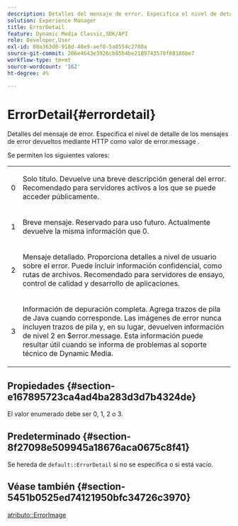 ```yaml
---
description: Detalles del mensaje de error. Especifica el nivel de detalle de los mensajes de error devueltos mediante HTTP como valor de error.message .
solution: Experience Manager
title: ErrorDetail
feature: Dynamic Media Classic,SDK/API
role: Developer,User
exl-id: 08a363d0-918d-48e9-aef0-5a8554c2708a
source-git-commit: 206e4643e3926cb85b4be2189743578f88180be7
workflow-type: tm+mt
source-wordcount: '162'
ht-degree: 4%

---
```


# ErrorDetail{#errordetail}

Detalles del mensaje de error. Especifica el nivel de detalle de los mensajes de error devueltos mediante HTTP como valor de error.message .

Se permiten los siguientes valores:

<table id="simpletable_26DC72727F224F2C8E97BF26619DB68B"> 
 <tr class="strow"> 
  <td class="stentry"> <p>0 </p></td> 
  <td class="stentry"> <p>Solo título. Devuelve una breve descripción general del error. Recomendado para servidores activos a los que se puede acceder públicamente. </p></td> 
 </tr> 
 <tr class="strow"> 
  <td class="stentry"> <p>1 </p></td> 
  <td class="stentry"> <p>Breve mensaje. Reservado para uso futuro. Actualmente devuelve la misma información que 0. </p></td> 
 </tr> 
 <tr class="strow"> 
  <td class="stentry"> <p>2 </p></td> 
  <td class="stentry"> <p>Mensaje detallado. Proporciona detalles a nivel de usuario sobre el error. Puede incluir información confidencial, como rutas de archivos. Recomendado para servidores de ensayo, control de calidad y desarrollo de aplicaciones. </p></td> 
 </tr> 
 <tr class="strow"> 
  <td class="stentry"> <p>3 </p></td> 
  <td class="stentry"> <p>Información de depuración completa. Agrega trazos de pila de Java cuando corresponde. Las imágenes de error nunca incluyen trazos de pila y, en su lugar, devuelven información de nivel 2 en <span class="codeph"> $error.message</span>. Esta información puede resultar útil cuando se informa de problemas al soporte técnico de Dynamic Media. </p></td> 
 </tr> 
</table>

## Propiedades {#section-e167895723ca4ad4ba283d3d7b4324de}

El valor enumerado debe ser 0, 1, 2 o 3.

## Predeterminado {#section-8f27098e509945a18676aca0675c8f41}

Se hereda de `default::ErrorDetail` si no se especifica o si está vacío.

## Véase también {#section-5451b0525ed74121950bfc34726c3970}

[atributo::ErrorImage](../../../../../is-api/image-catalog/image-serving-api-ref/c-image-catalog-reference/c-attributes-reference/r-errorimage.md#reference-c494d5d8b2584fe3800f35baabd0292c)
